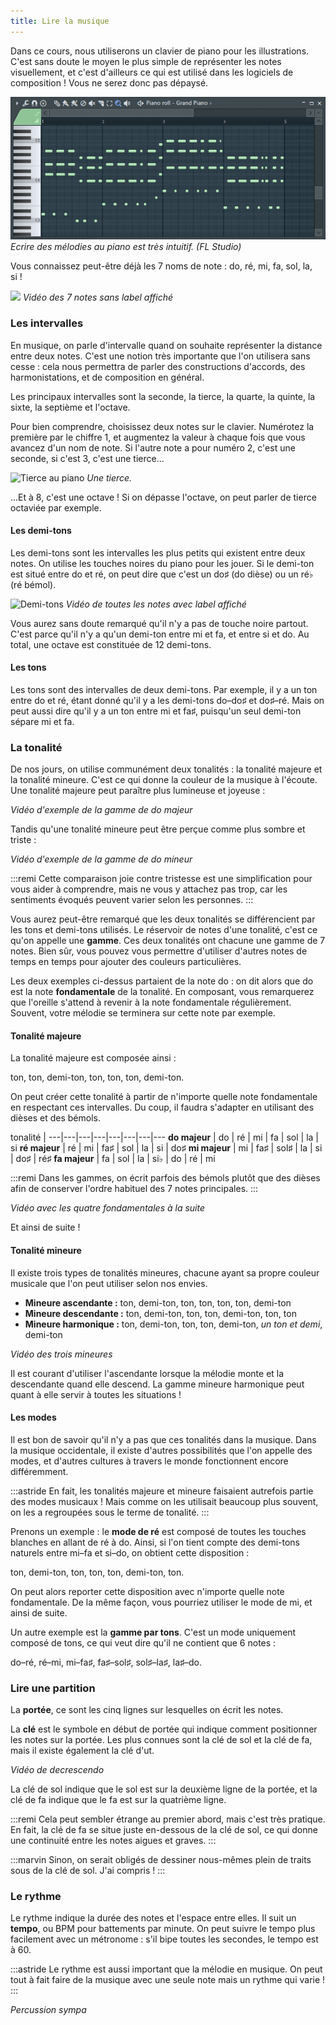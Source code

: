 ```yaml
---
title: Lire la musique
---
```


Dans ce cours, nous utiliserons un clavier de piano pour les illustrations. C'est sans doute le moyen le plus simple de représenter les notes visuellement, et c'est d'ailleurs ce qui est utilisé dans les logiciels de composition ! Vous ne serez donc pas dépaysé.

![Capture d'écran de FL Studio](./fl-studio-piano.png)
*Ecrire des mélodies au piano est très intuitif. (FL Studio)*

Vous connaissez peut-être déjà les 7 noms de note : do, ré, mi, fa, sol, la, si !

![](./piano.png)
*Vidéo des 7 notes sans label affiché*

### Les intervalles

En musique, on parle d'intervalle quand on souhaite représenter la distance entre deux notes. C'est une notion très importante que l'on utilisera sans cesse : cela nous permettra de parler des constructions d'accords, des harmonistations, et de composition en général.

Les principaux intervalles sont la seconde, la tierce, la quarte, la quinte, la sixte, la septième et l'octave.

Pour bien comprendre, choisissez deux notes sur le clavier. Numérotez la première par le chiffre 1, et augmentez la valeur à chaque fois que vous avancez d'un nom de note. Si l'autre note a pour numéro 2, c'est une seconde, si c'est 3, c'est une tierce...

![Tierce au piano](./tierce.png)
*Une tierce.*

...Et à 8, c'est une octave ! Si on dépasse l'octave, on peut parler de tierce octaviée par exemple.

#### Les demi-tons

Les demi-tons sont les intervalles les plus petits qui existent entre deux notes. On utilise les touches noires du piano pour les jouer. Si le demi-ton est situé entre do et ré, on peut dire que c'est un do♯ (do dièse) ou un ré♭ (ré bémol).

![Demi-tons](./demi-tons.png)
*Vidéo de toutes les notes avec label affiché*

Vous aurez sans doute remarqué qu'il n'y a pas de touche noire partout. C'est parce qu'il n'y a qu'un demi-ton entre mi et fa, et entre si et do. Au total, une octave est constituée de 12 demi-tons.

#### Les tons

Les tons sont des intervalles de deux demi-tons. Par exemple, il y a un ton entre do et ré, étant donné qu'il y a les demi-tons do–do♯ et do♯–ré. Mais on peut aussi dire qu'il y a un ton entre mi et fa♯, puisqu'un seul demi-ton sépare mi et fa.

### La tonalité

De nos jours, on utilise communément deux tonalités : la tonalité majeure et la tonalité mineure. C'est ce qui donne la couleur de la musique à l'écoute. Une tonalité majeure peut paraître plus lumineuse et joyeuse :

*Vidéo d'exemple de la gamme de do majeur*

Tandis qu'une tonalité mineure peut être perçue comme plus sombre et triste :

*Vidéo d'exemple de la gamme de do mineur*

:::remi
Cette comparaison joie contre tristesse est une simplification pour vous aider à comprendre, mais ne vous y attachez pas trop, car les sentiments évoqués peuvent varier selon les personnes.
:::

Vous aurez peut-être remarqué que les deux tonalités se différencient par les tons et demi-tons utilisés. Le réservoir de notes d'une tonalité, c'est ce qu'on appelle une **gamme**. Ces deux tonalités ont chacune une gamme de 7 notes. Bien sûr, vous pouvez vous permettre d'utiliser d'autres notes de temps en temps pour ajouter des couleurs particulières.

Les deux exemples ci-dessus partaient de la note do : on dit alors que do est la note **fondamentale** de la tonalité. En composant, vous remarquerez que l'oreille s'attend à revenir à la note fondamentale régulièrement. Souvent, votre mélodie se terminera sur cette note par exemple.

#### Tonalité majeure

La tonalité majeure est composée ainsi :

ton, ton, demi-ton, ton, ton, ton, demi-ton.

On peut créer cette tonalité à partir de n'importe quelle note fondamentale en respectant ces intervalles. Du coup, il faudra s'adapter en utilisant des dièses et des bémols.

tonalité | 
---|---|---|---|---|---|---|---
**do majeur** | do | ré  | mi   | fa  | sol | la  | si
**ré majeur** | ré | mi  | fa♯  | sol | la  | si  | do♯
**mi majeur** | mi | fa♯ | sol♯ | la  | si  | do♯ | ré♯
**fa majeur** | fa | sol | la   | si♭ | do  | ré  | mi

:::remi
Dans les gammes, on écrit parfois des bémols plutôt que des dièses afin de conserver l'ordre habituel des 7 notes principales.
:::

*Vidéo avec les quatre fondamentales à la suite*

Et ainsi de suite !

#### Tonalité mineure

Il existe trois types de tonalités mineures, chacune ayant sa propre couleur musicale que l'on peut utiliser selon nos envies.

- **Mineure ascendante :** ton, demi-ton, ton, ton, ton, ton, demi-ton
- **Mineure descendante :** ton, demi-ton, ton, ton, demi-ton, ton, ton
- **Mineure harmonique :** ton, demi-ton, ton, ton, demi-ton, *un ton et demi*, demi-ton

*Vidéo des trois mineures*

Il est courant d'utiliser l'ascendante lorsque la mélodie monte et la descendante quand elle descend. La gamme mineure harmonique peut quant à elle servir à toutes les situations !

#### Les modes

Il est bon de savoir qu'il n'y a pas que ces tonalités dans la musique. Dans la musique occidentale, il existe d'autres possibilités que l'on appelle des modes, et d'autres cultures à travers le monde fonctionnent encore différemment.

:::astride
En fait, les tonalités majeure et mineure faisaient autrefois partie des modes musicaux ! Mais comme on les utilisait beaucoup plus souvent, on les a regroupées sous le terme de tonalité.
:::

Prenons un exemple : le **mode de ré** est composé de toutes les touches blanches en allant de ré à do. Ainsi, si l'on tient compte des demi-tons naturels entre mi–fa et si–do, on obtient cette disposition :

ton, demi-ton, ton, ton, ton, demi-ton, ton.

On peut alors reporter cette disposition avec n'importe quelle note fondamentale. De la même façon, vous pourriez utiliser le mode de mi, et ainsi de suite.

Un autre exemple est la **gamme par tons**. C'est un mode uniquement composé de tons, ce qui veut dire qu'il ne contient que 6 notes :

do–ré, ré–mi, mi–fa♯, fa♯–sol♯, sol♯–la♯, la♯–do.

### Lire une partition

La **portée**, ce sont les cinq lignes sur lesquelles on écrit les notes.

La **clé** est le symbole en début de portée qui indique comment positionner les notes sur la portée. Les plus connues sont la clé de sol et la clé de fa, mais il existe également la clé d'ut.

*Vidéo de decrescendo*

La clé de sol indique que le sol est sur la deuxième ligne de la portée, et la clé de fa indique que le fa est sur la quatrième ligne.

:::remi
Cela peut sembler étrange au premier abord, mais c'est très pratique. En fait, la clé de fa se situe juste en-dessous de la clé de sol, ce qui donne une continuité entre les notes aigues et graves.
:::

:::marvin
Sinon, on serait obligés de dessiner nous-mêmes plein de traits sous de la clé de sol. J'ai compris !
:::

### Le rythme

Le rythme indique la durée des notes et l'espace entre elles. Il suit un **tempo**, ou BPM pour battements par minute. On peut suivre le tempo plus facilement avec un métronome : s'il bipe toutes les secondes, le tempo est à 60.

:::astride
Le rythme est aussi important que la mélodie en musique. On peut tout à fait faire de la musique avec une seule note mais un rythme qui varie !
:::

*Percussion sympa*
